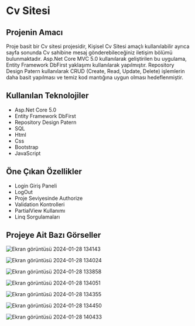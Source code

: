 # Cv Sitesi
## Projenin Amacı
Proje basit bir Cv sitesi projesidir, Kişisel Cv Sitesi amaçlı kullanılabilir ayrıca sayfa sonunda Cv sahibine mesaj gönderebileceğiniz iletişim bölümü bulunmaktadır.
Asp.Net Core MVC 5.0 kullanılarak geliştirilen bu uygulama, Entity Framework DbFirst yaklaşımı kullanılarak yapılmıştır. Repository Design Patern kullanılarak CRUD (Create, Read, Update, Delete) işlemlerin daha basit yapılması ve temiz kod mantığına uygun olması hedeflenmiştir.

## Kullanılan Teknolojiler
- Asp.Net Core 5.0
- Entity Framework DbFirst
- Repository Design Patern
- SQL
- Html
- Css
- Bootstrap
- JavaScript
  
 ## Öne Çıkan Özellikler
 - Login Giriş Paneli
 - LogOut
 - Proje Seviyesinde Authorize
 - Validation Kontrolleri
 - PartialView Kullanımı
 - Linq Sorgulamaları

## Projeye Ait Bazı Görseller

![Ekran görüntüsü 2024-01-28 134143](https://github.com/fthatmc/MvcCv/assets/136472585/35458b8b-31aa-464b-8003-0fcef2424cb0)

![Ekran görüntüsü 2024-01-28 134024](https://github.com/fthatmc/MvcCv/assets/136472585/0007ae96-086b-4676-a981-698f19d02388)

![Ekran görüntüsü 2024-01-28 133858](https://github.com/fthatmc/MvcCv/assets/136472585/4fd5c8d7-61c5-40ac-b54c-b27e1b8d583f)

![Ekran görüntüsü 2024-01-28 134051](https://github.com/fthatmc/MvcCv/assets/136472585/00dcb917-f930-4020-bcbb-195761b56872)

![Ekran görüntüsü 2024-01-28 134355](https://github.com/fthatmc/MvcCv/assets/136472585/d4d5f1bb-c488-462e-9e90-0968219eddd7)

![Ekran görüntüsü 2024-01-28 134450](https://github.com/fthatmc/MvcCv/assets/136472585/98a90204-7e4f-4c0d-a68f-ba694b8b0c81)

![Ekran görüntüsü 2024-01-28 140433](https://github.com/fthatmc/MvcCv/assets/136472585/4e5c29be-2c4d-40f2-bfd0-862edbf94559)







